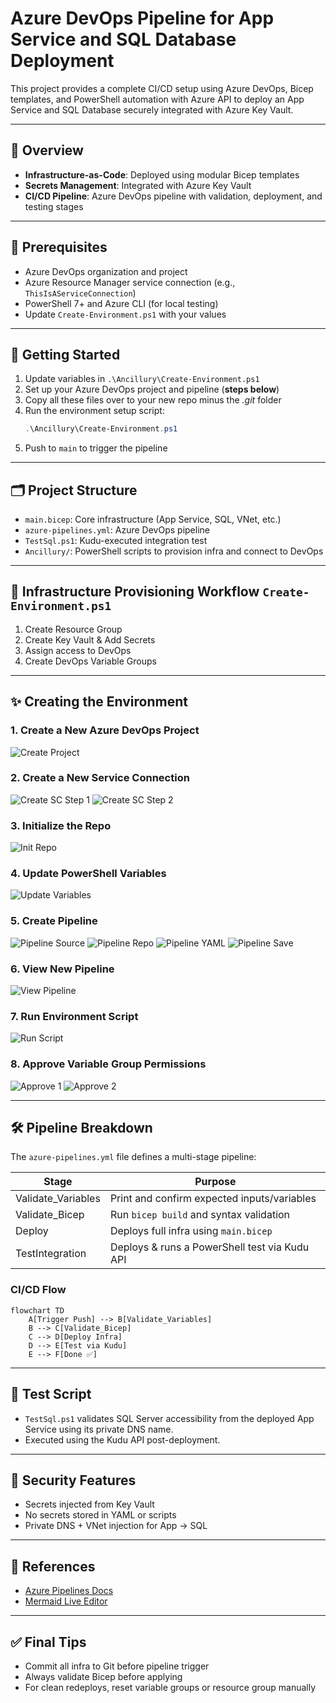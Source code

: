 # Azure DevOps Pipeline for App Service and SQL Database Deployment

This project provides a complete CI/CD setup using Azure DevOps, Bicep templates, and PowerShell automation with Azure API to deploy an App Service and SQL Database securely integrated with Azure Key Vault.

---

## 🚀 Overview

- **Infrastructure-as-Code**: Deployed using modular Bicep templates
- **Secrets Management**: Integrated with Azure Key Vault
- **CI/CD Pipeline**: Azure DevOps pipeline with validation, deployment, and testing stages

---

## 🧰 Prerequisites

- Azure DevOps organization and project
- Azure Resource Manager service connection (e.g., `ThisIsAServiceConnection`)
- PowerShell 7+ and Azure CLI (for local testing)
- Update `Create-Environment.ps1` with your values

---

## 🔧 Getting Started

1. Update variables in `.\Ancillury\Create-Environment.ps1`
2. Set up your Azure DevOps project and pipeline (**steps below**)
3. Copy all these files over to your new repo minus the *.git* folder
4. Run the environment setup script:
   ```powershell
   .\Ancillury\Create-Environment.ps1
   ```
5. Push to `main` to trigger the pipeline

---

## 🗂️ Project Structure

- `main.bicep`: Core infrastructure (App Service, SQL, VNet, etc.)
- `azure-pipelines.yml`: Azure DevOps pipeline
- `TestSql.ps1`: Kudu-executed integration test
- `Ancillury/`: PowerShell scripts to provision infra and connect to DevOps

---

## 🧱 Infrastructure Provisioning Workflow `Create-Environment.ps1`

1. Create Resource Group
2. Create Key Vault & Add Secrets
3. Assign access to DevOps
4. Create DevOps Variable Groups

---

## ✨ Creating the Environment

### 1. Create a New Azure DevOps Project
![Create Project](./Ancillury/images/1_Create_New_DevOps_Project.png)

### 2. Create a New Service Connection
![Create SC Step 1](./Ancillury/images/2_a_Create_New_Service_Connection.png)
![Create SC Step 2](./Ancillury/images/2_b_Create_New_Service_Connection.png)

### 3. Initialize the Repo
![Init Repo](./Ancillury/images/3_Intialise_The_Repo.png)

### 4. Update PowerShell Variables
![Update Variables](./Ancillury/images/4_Change_ps1_Variables.png)

### 5. Create Pipeline
![Pipeline Source](./Ancillury/images/5_a_Create_Pipeline.png)
![Pipeline Repo](./Ancillury/images/5_b_Create_Pipeline.png)
![Pipeline YAML](./Ancillury/images/5_c_Create_Pipeline.png)
![Pipeline Save](./Ancillury/images/5_d_Create_Pipeline.png)

### 6. View New Pipeline
![View Pipeline](./Ancillury/images/6_View_New_Pipline.png)

### 7. Run Environment Script
![Run Script](./Ancillury/images/7_Create-Environment.png)

### 8. Approve Variable Group Permissions
![Approve 1](./Ancillury/images/8_a_Update_Repo.png)
![Approve 2](./Ancillury/images/8_b_Update_Repo.png)

---

## 🛠️ Pipeline Breakdown

The `azure-pipelines.yml` file defines a multi-stage pipeline:

| Stage                | Purpose                                               |
|---------------------|-------------------------------------------------------|
| Validate_Variables  | Print and confirm expected inputs/variables           |
| Validate_Bicep      | Run `bicep build` and syntax validation               |
| Deploy              | Deploys full infra using `main.bicep`                |
| TestIntegration     | Deploys & runs a PowerShell test via Kudu API         |

### CI/CD Flow
```mermaid
flowchart TD
    A[Trigger Push] --> B[Validate_Variables]
    B --> C[Validate_Bicep]
    C --> D[Deploy Infra]
    D --> E[Test via Kudu]
    E --> F[Done ✅]
```

---

## 🧪 Test Script

- `TestSql.ps1` validates SQL Server accessibility from the deployed App Service using its private DNS name.
- Executed using the Kudu API post-deployment.

---

## 🔐 Security Features

- Secrets injected from Key Vault
- No secrets stored in YAML or scripts
- Private DNS + VNet injection for App → SQL

---

## 📎 References
- [Azure Pipelines Docs](https://learn.microsoft.com/en-us/azure/devops/pipelines/)
- [Mermaid Live Editor](https://mermaid.live)

---

## ✅ Final Tips

- Commit all infra to Git before pipeline trigger
- Always validate Bicep before applying
- For clean redeploys, reset variable groups or resource group manually

